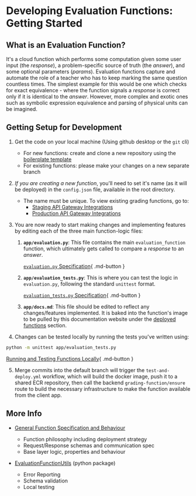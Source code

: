 # Developing Evaluation Functions: Getting Started 
## What is an Evaluation Function?
It's a cloud function which performs some computation given some user input (the *response*), a problem-specific source of truth (the *answer*), and some optional parameters (*params*). Evaluation functions capture and automate the role of a teacher who has to keep marking the same question countless times. The simplest example for this would be one which checks for exact equivalence - where the function signals a *response* is correct only if it is identical to the *answer*. However, more complex and exotic ones such as symbolic expression equivalence and parsing of physical units can be imagined. 

## Getting Setup for Development

1. Get the code on your local machine (Using github desktop or the `git` cli)
	- For new functions: create and clone a new repository using the [boilerplate template](https://github.com/lambda-feedback/Evaluation-Function-Boilerplate)
	- For existing functions: please make your changes on a new separate branch 
2. *If you are creating a new function*, you'll need to set it's name (as it will be deployed) in the `config.json` file, available in the root directory.
	- The name must be unique. To view existing grading functions, go to:
		- [Staging API Gateway Integrations](https://eu-west-2.console.aws.amazon.com/apigateway/main/develop/integrations/attach?api=c1o0u8se7b&region=eu-west-2&routes=0xsoy4q)
		- [Production API Gateway Integrations](https://eu-west-2.console.aws.amazon.com/apigateway/main/develop/integrations/attach?api=cttolq2oph&integration=qpbgva8&region=eu-west-2&routes=0xsoy4q)
3. You are now ready to start making changes and implementing features by editing each of the three main function-logic files:
	1. **`app/evaluation.py`**: This file contains the main `evaluation_function` function, which ultimately gets called to compare a *response* to an *answer*. 

		[`evaluation.py` Specification](specification.md#evaluationpy){ .md-button }

	2. **`app/evaluation_tests.py`**: This is where you can test the logic in `evaluation.py`, following the standard `unittest` format. 

		[`evaluation_tests.py` Specification](specification.md#evaluation_testspy){ .md-button }

	3. **`app/docs.md`**: This file should be edited to reflect any changes/features implemented. It is baked into the function's image to be pulled by this documentation website under the [deployed functions](index.md) section.

4. Changes can be tested locally by running the tests you've written using:
```bash
python -m unittest app/evaluation_tests.py
```
[Running and Testing Functions Locally](local.md){ .md-button }

5. Merge commits into the default branch will trigger the `test-and-deploy.yml` workflow, which will build the docker image, push it to a shared ECR repository, then call the backend `grading-function/ensure` route to build the necessary infrastructure to make the function available from the client app.

## More Info

- [General Function Specification and Behaviour](specification.md)
    - Function philosophy including deployment strategy
    - Request/Response schemas and communication spec 
    - Base layer logic, properties and behaviour
  
- [EvaluationFunctionUtils](module.md) (python package)
    - Error Reporting 
    - Schema validation
    - Local testing